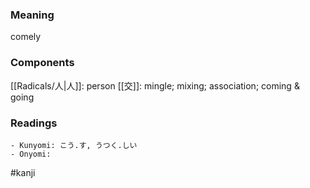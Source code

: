 ### Meaning

comely

### Components

[[Radicals/人|人]]: person [[交]]: mingle; mixing; association; coming & going

### Readings

```
- Kunyomi: こう.す, うつく.しい
- Onyomi: 
```

#kanji